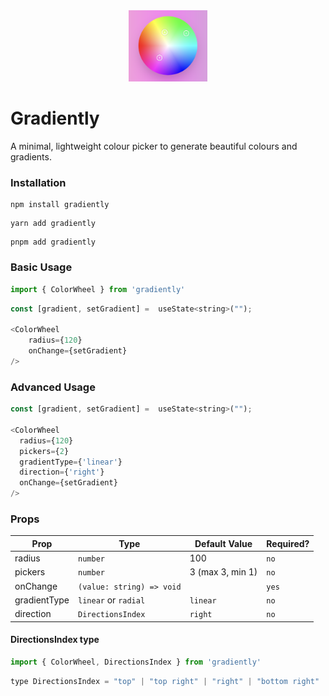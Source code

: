 <div align="center">
  <a href="https://gradiently-demo.vercel.app/">
    <img src="assets/main.png" width="25%" height="25%" alt="gradiently" />
  </a>
</div>

# Gradiently

A minimal, lightweight colour picker to generate beautiful colours and gradients.





### Installation

```console
npm install gradiently
```

```console
yarn add gradiently
```

```console
pnpm add gradiently
```

### Basic Usage

```js
import { ColorWheel } from 'gradiently'
```

```js
const [gradient, setGradient] =  useState<string>("");

<ColorWheel
	radius={120}
	onChange={setGradient}
/>
```

### Advanced Usage

```js
const [gradient, setGradient] =  useState<string>("");

<ColorWheel
  radius={120}
  pickers={2}
  gradientType={'linear'}
  direction={'right'}
  onChange={setGradient}
/>
```

### Props

| Prop        | Type           | Default Value | Required? |
| ------------- | ------------- | ----------- | ----------|
| radius      | `number` | 100 | `no` |
| pickers     | `number` | 3 (max 3, min 1)  | `no` |
| onChange    | `(value: string) => void` |  | `yes` |
| gradientType | `linear` or `radial` | `linear` | `no`
| direction | `DirectionsIndex` | `right` | `no`

#### DirectionsIndex type
```js
import { ColorWheel, DirectionsIndex } from 'gradiently'
```
```js
type DirectionsIndex = "top" | "top right" | "right" | "bottom right" | "bottom" | "bottom left" | "left" | "top left"
```